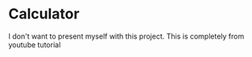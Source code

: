 # Calculator
I don't want to present myself with this project.
This is completely from youtube tutorial
